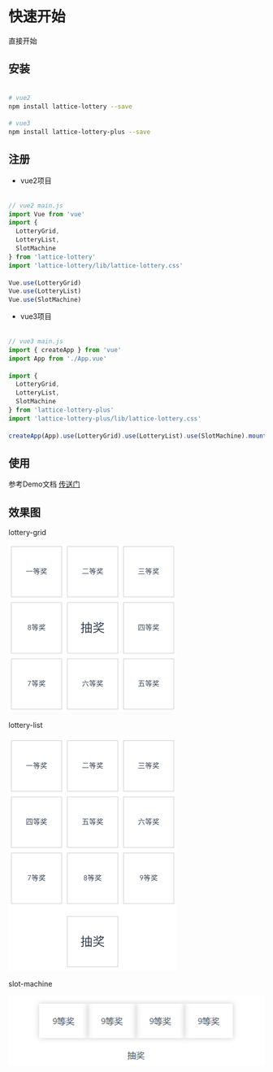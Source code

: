 # 快速开始

直接开始

## 安装

``` sh

# vue2
npm install lattice-lottery --save

# vue3
npm install lattice-lottery-plus --save

```

## 注册

- vue2项目

``` javascript

// vue2 main.js
import Vue from 'vue'
import {
  LotteryGrid,
  LotteryList,
  SlotMachine
} from 'lattice-lottery'
import 'lattice-lottery/lib/lattice-lottery.css'

Vue.use(LotteryGrid)
Vue.use(LotteryList)
Vue.use(SlotMachine)

```

- vue3项目

``` javascript

// vue3 main.js
import { createApp } from 'vue'
import App from './App.vue'

import {
  LotteryGrid,
  LotteryList,
  SlotMachine
} from 'lattice-lottery-plus'
import 'lattice-lottery-plus/lib/lattice-lottery.css'

createApp(App).use(LotteryGrid).use(LotteryList).use(SlotMachine).mount('#app')

```

## 使用

参考Demo文档 [传送门](/lattice-lottery/demo)

## 效果图

lottery-grid

<img src="../.vuepress/public/images/lattice_lottery_logo.png" style="width: 330px; height=330px" />

lottery-list

<img src="../.vuepress/public/images/lottery_list.png" style="width: 330px; height=460px" />

slot-machine

<img src="../.vuepress/public/images/slot_machine.png" style="width: 520px; height=550px" />